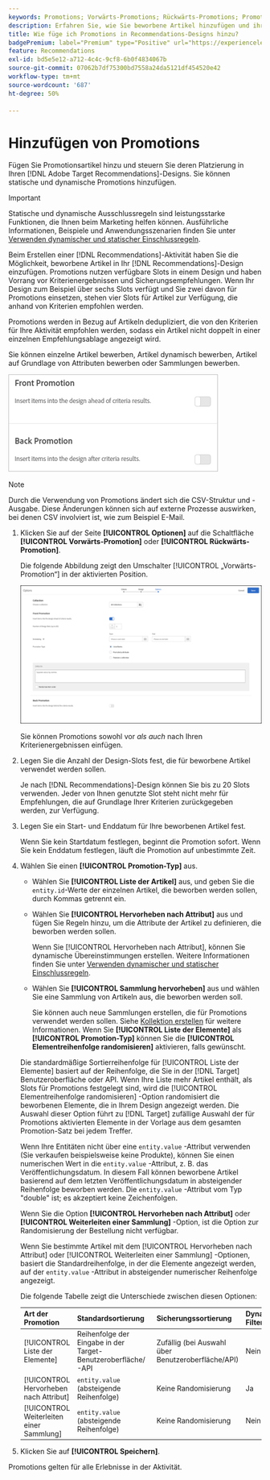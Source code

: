 ```yaml
---
keywords: Promotions; Vorwärts-Promotions; Rückwärts-Promotions; Promotions-Typ; Liste der Artikel; Anzeigen nach Attribut; Anzeigen einer Sammlung
description: Erfahren Sie, wie Sie beworbene Artikel hinzufügen und ihre Platzierung in Ihrer Adobe steuern können. [!DNL Target] Recommendations-Designs. Sie können statische und dynamische Promotions hinzufügen.
title: Wie füge ich Promotions in Recommendations-Designs hinzu?
badgePremium: label="Premium" type="Positive" url="https://experienceleague.adobe.com/docs/target/using/introduction/intro.html?lang=en#premium newtab=true" tooltip="See what's included in Target Premium."
feature: Recommendations
exl-id: bd5e5e12-a712-4c4c-9cf8-6b0f4834067b
source-git-commit: 07062b7df75300bd7558a24da5121df454520e42
workflow-type: tm+mt
source-wordcount: '687'
ht-degree: 50%

---
```


# Hinzufügen von Promotions

Fügen Sie Promotionsartikel hinzu und steuern Sie deren Platzierung in Ihren [!DNL Adobe Target Recommendations]-Designs. Sie können statische und dynamische Promotions hinzufügen.

>[!IMPORTANT]
>
>Statische und dynamische Ausschlussregeln sind leistungsstarke Funktionen, die Ihnen beim Marketing helfen können. Ausführliche Informationen, Beispiele und Anwendungsszenarien finden Sie unter [Verwenden dynamischer und statischer Einschlussregeln](/help/main/c-recommendations/c-algorithms/use-dynamic-and-static-inclusion-rules.md#concept_4CB5C0FA705D4E449BD0B37B3D987F9F).

Beim Erstellen einer [!DNL Recommendations]-Aktivität haben Sie die Möglichkeit, beworbene Artikel in Ihr [!DNL Recommendations]-Design einzufügen. Promotions nutzen verfügbare Slots in einem Design und haben Vorrang vor Kriterienergebnissen und Sicherungsempfehlungen. Wenn Ihr Design zum Beispiel über sechs Slots verfügt und Sie zwei davon für Promotions einsetzen, stehen vier Slots für Artikel zur Verfügung, die anhand von Kriterien empfohlen werden.

Promotions werden in Bezug auf Artikeln dedupliziert, die von den Kriterien für Ihre Aktivität empfohlen werden, sodass ein Artikel nicht doppelt in einer einzelnen Empfehlungsablage angezeigt wird.

Sie können einzelne Artikel bewerben, Artikel dynamisch bewerben, Artikel auf Grundlage von Attributen bewerben oder Sammlungen bewerben.

![[!UICONTROL Vorwärts-Promotion] und [!UICONTROL Rückwärts-Promotion] Optionen in [!DNL Target] Benutzeroberfläche](assets/add_promotion_toggles.png)

>[!NOTE]
>
>Durch die Verwendung von Promotions ändert sich die CSV-Struktur und -Ausgabe. Diese Änderungen können sich auf externe Prozesse auswirken, bei denen CSV involviert ist, wie zum Beispiel E-Mail.

1. Klicken Sie auf der Seite **[!UICONTROL Optionen]** auf die Schaltfläche **[!UICONTROL Vorwärts-Promotion]** oder **[!UICONTROL Rückwärts-Promotion]**.

   Die folgende Abbildung zeigt den Umschalter [!UICONTROL „Vorwärts-Promotion“] in der aktivierten Position.

   ![Hinzufügen von Optionen für die Vorwärts-Promotion ](/help/main/c-recommendations/t-create-recs-activity/assets/add_promotion_front.png)

   Sie können Promotions sowohl vor *als auch* nach Ihren Kriterienergebnissen einfügen.

1. Legen Sie die Anzahl der Design-Slots fest, die für beworbene Artikel verwendet werden sollen.

   Je nach [!DNL Recommendations]-Design können Sie bis zu 20 Slots verwenden. Jeder von Ihnen genutzte Slot steht nicht mehr für Empfehlungen, die auf Grundlage Ihrer Kriterien zurückgegeben werden, zur Verfügung.

1. Legen Sie ein Start- und Enddatum für Ihre beworbenen Artikel fest.

   Wenn Sie kein Startdatum festlegen, beginnt die Promotion sofort. Wenn Sie kein Enddatum festlegen, läuft die Promotion auf unbestimmte Zeit.

1. Wählen Sie einen **[!UICONTROL Promotion-Typ]** aus.

   * Wählen Sie **[!UICONTROL Liste der Artikel]** aus, und geben Sie die `entity.id`-Werte der einzelnen Artikel, die beworben werden sollen, durch Kommas getrennt ein.

   * Wählen Sie **[!UICONTROL Hervorheben nach Attribut]** aus und fügen Sie Regeln hinzu, um die Attribute der Artikel zu definieren, die beworben werden sollen.

      Wenn Sie [!UICONTROL Hervorheben nach Attribut], können Sie dynamische Übereinstimmungen erstellen. Weitere Informationen finden Sie unter [Verwenden dynamischer und statischer Einschlussregeln](/help/main/c-recommendations/c-algorithms/use-dynamic-and-static-inclusion-rules.md#concept_4CB5C0FA705D4E449BD0B37B3D987F9F).

   * Wählen Sie **[!UICONTROL Sammlung hervorheben]** aus und wählen Sie eine Sammlung von Artikeln aus, die beworben werden soll.

      Sie können auch neue Sammlungen erstellen, die für Promotions verwendet werden sollen. Siehe [Kollektion erstellen](/help/main/c-recommendations/c-products/collections.md#task_1256DFF6842141FCAADD9E1428EF7F08) für weitere Informationen.
   Wenn Sie **[!UICONTROL Liste der Elemente]** als **[!UICONTROL Promotion-Typ]** können Sie die **[!UICONTROL Elementreihenfolge randomisieren]** aktivieren, falls gewünscht.

   Die standardmäßige Sortierreihenfolge für [!UICONTROL Liste der Elemente] basiert auf der Reihenfolge, die Sie in der [!DNL Target] Benutzeroberfläche oder API. Wenn Ihre Liste mehr Artikel enthält, als Slots für Promotions festgelegt sind, wird die [!UICONTROL Elementreihenfolge randomisieren] -Option randomisiert die beworbenen Elemente, die in Ihrem Design angezeigt werden. Die Auswahl dieser Option führt zu [!DNL Target] zufällige Auswahl der für Promotions aktivierten Elemente in der Vorlage aus dem gesamten Promotion-Satz bei jedem Treffer.

   Wenn Ihre Entitäten nicht über eine `entity.value` -Attribut verwenden (Sie verkaufen beispielsweise keine Produkte), können Sie einen numerischen Wert in die `entity.value` -Attribut, z. B. das Veröffentlichungsdatum. In diesem Fall können beworbene Artikel basierend auf dem letzten Veröffentlichungsdatum in absteigender Reihenfolge beworben werden. Die `entity.value` -Attribut vom Typ &quot;double&quot; ist; es akzeptiert keine Zeichenfolgen.

   Wenn Sie die Option **[!UICONTROL Hervorheben nach Attribut]** oder **[!UICONTROL Weiterleiten einer Sammlung]** -Option, ist die Option zur Randomisierung der Bestellung nicht verfügbar.

   Wenn Sie bestimmte Artikel mit dem [!UICONTROL Hervorheben nach Attribut] oder [!UICONTROL Weiterleiten einer Sammlung] -Optionen, basiert die Standardreihenfolge, in der die Elemente angezeigt werden, auf der `entity.value` -Attribut in absteigender numerischer Reihenfolge angezeigt.

   Die folgende Tabelle zeigt die Unterschiede zwischen diesen Optionen:

   | Art der Promotion | Standardsortierung | Sicherungssortierung | Dynamische Filteroption |
   | --- | --- | --- | --- |
   | [!UICONTROL Liste der Elemente] | Reihenfolge der Eingabe in der Target-Benutzeroberfläche/-API | Zufällig (bei Auswahl über Benutzeroberfläche/API) | Nein |
   | [!UICONTROL Hervorheben nach Attribut] | `entity.value` (absteigende Reihenfolge) | Keine Randomisierung | Ja |
   | [!UICONTROL Weiterleiten einer Sammlung] | `entity.value` (absteigende Reihenfolge) | Keine Randomisierung | Nein |

1. Klicken Sie auf **[!UICONTROL Speichern]**.

Promotions gelten für alle Erlebnisse in der Aktivität.
